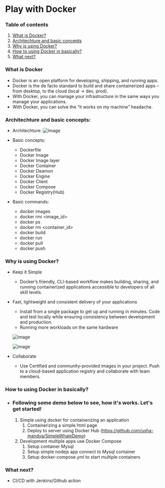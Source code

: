# Play with Docker

### Table of contents

1.  [What is Docker?](#what-is-docker)
2.  [Architechture and basic concepts](#architechture-and-basic-concepts)
3.  [Why is using Docker?](#why-is-using-docker)
4.  [How to using Docker in basically?](#how-to-using-docker-in-basically)
5.  [What next?](#what-next)

### What is Docker
-	Docker is an open platform for developing, shipping, and running apps.
-	Docker is the de facto standard to build and share containerized apps – from desktop, to the cloud (local -> dev, prod).
-	With Docker, you can manage your infrastructure in the same ways you manage your applications.
-	With Docker, you can solve the “it works on my machine” headache.
### Architechture and basic concepts:
	
- 	Architechture:
	![image](https://user-images.githubusercontent.com/15383075/170934097-435dd734-491c-4666-8703-42f8654e79d9.png)
	
-	Basic concepts:
	- Dockerfile
	- Docker Image
	- Docker Image layer
	- Docker Container
	- Docker Deamon
	- Docker Engine
	- Docker Client
	- Docker Compose
	- Docker Registry(Hub)

-	Basic commands:
	- docker images
	- docker rmi <image_id>
	- docker ps
	- docker rm <container_id>
	- docker build
	- docker run 
	- docker pull
	- docker push

### Why is using Docker?
-	Keep it Simple
	- Docker’s friendly, CLI-based workflow makes building, sharing, and running containerized applications accessible to developers of all skill levels.
-	Fast, lightweight and consistent delivery of your applications
	- Install from a single package to get up and running in minutes. Code and test locally while ensuring consistency between development and production.
	- Running more workloads on the same hardware

	![image](https://user-images.githubusercontent.com/15383075/170949147-a5e9fe7b-c936-455c-99b0-ad22b3147161.png)
	
	![image](https://user-images.githubusercontent.com/15383075/170947710-b9f8514d-cc60-4c17-a6e0-5717272521ab.png)

-	Collaborate
	- Use Certified and community-provided images in your project. Push to a cloud-based application registry and collaborate with team members.

### How to using Docker in basically?
-	### Following some demo below to see, how it's works. Let's get started!
	1. Simple using docker for containerizing an application
		1. Containerizing a simple html page
		2. Deploy to server using Docker Hub
		(https://github.com/usha-mandya/SimpleWhaleDemo)
	2. Development multiple apps use Docker Compose
		1. Setup container Mysql
		2. Setup simple nodejs app connect to Mysql container
		3. Setup docker-compose.yml to start multiple containers
### What next?
-	CI/CD with Jenkins/Github action
